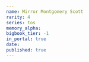 ```yaml
---
name: Mirror Montgomery Scott
rarity: 4
series: tos
memory_alpha:
bigbook_tier: -1
in_portal: true
date:
published: true
---
```



